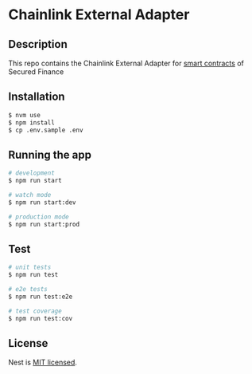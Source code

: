 # Chainlink External Adapter

## Description

This repo contains the Chainlink External Adapter for [smart contracts](https://github.com/secured-finance/smart-contracts) of Secured Finance

## Installation

```bash
$ nvm use
$ npm install
$ cp .env.sample .env
```

## Running the app

```bash
# development
$ npm run start

# watch mode
$ npm run start:dev

# production mode
$ npm run start:prod
```

## Test

```bash
# unit tests
$ npm run test

# e2e tests
$ npm run test:e2e

# test coverage
$ npm run test:cov
```

## License

Nest is [MIT licensed](LICENSE).
